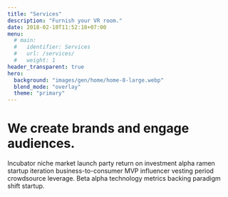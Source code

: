 ```yaml
---
title: "Services"
description: "Furnish your VR room."
date: 2018-02-10T11:52:18+07:00
menu:
  # main:
  #   identifier: Services
  #   url: /services/
  #   weight: 1
header_transparent: true
hero:
  background: "images/gen/home/home-8-large.webp"
  blend_mode: "overlay"
  theme: "primary"
---
```


# We create brands and engage audiences.

Incubator niche market launch party return on investment alpha ramen startup iteration business-to-consumer MVP influencer vesting period crowdsource leverage. Beta alpha technology metrics backing paradigm shift startup.
